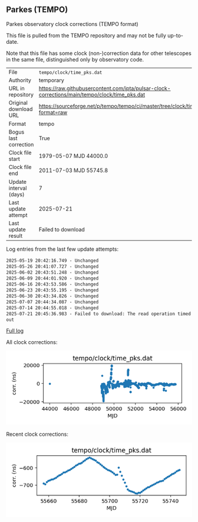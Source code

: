 
## Parkes (TEMPO)

Parkes observatory clock corrections (TEMPO format)

This file is pulled from the TEMPO repository and may not be fully
up-to-date.

Note that this file has some clock (non-)correction data for other
telescopes in the same file, distinguished only by observatory code.

|     |     |
|:--- |:--- |
| File | `tempo/clock/time_pks.dat` |
| Authority | temporary |
| URL in repository | <https://raw.githubusercontent.com/ipta/pulsar-clock-corrections/main/tempo/clock/time_pks.dat> |
| Original download URL | <https://sourceforge.net/p/tempo/tempo/ci/master/tree/clock/time_pks.dat?format=raw> |
| Format | tempo |
| Bogus last correction | True |
| Clock file start | 1979-05-07 MJD 44000.0 |
| Clock file end | 2011-07-03 MJD 55745.8 |
| Update interval (days) | 7 |
| Last update attempt | 2025-07-21 |
| Last update result | Failed to download |

Log entries from the last few update attempts:
```
2025-05-19 20:42:16.749 - Unchanged
2025-05-26 20:41:07.727 - Unchanged
2025-06-02 20:43:51.248 - Unchanged
2025-06-09 20:44:01.920 - Unchanged
2025-06-16 20:43:53.586 - Unchanged
2025-06-23 20:43:55.195 - Unchanged
2025-06-30 20:43:34.826 - Unchanged
2025-07-07 20:44:34.087 - Unchanged
2025-07-14 20:44:55.018 - Unchanged
2025-07-21 20:45:36.983 - Failed to download: The read operation timed out
```
[Full log](https://raw.githubusercontent.com/ipta/pulsar-clock-corrections/main/log/tempo/clock/time_pks.dat.log)


All clock corrections:

![plot of all clock corrections](time_pks.dat.png "All corrections")

Recent clock corrections:

![plot of recent clock corrections](time_pks.dat.short.png "Recent corrections")

